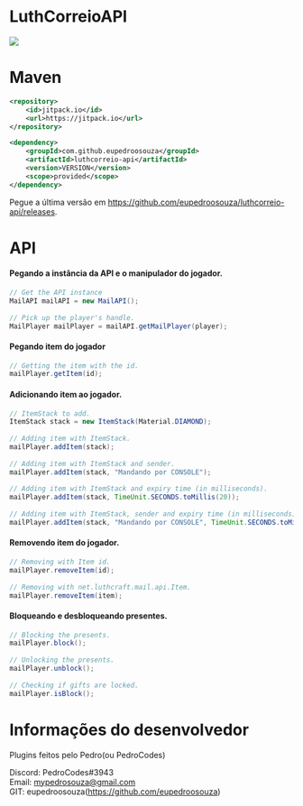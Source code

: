 # LuthCorreioAPI
[![](https://jitpack.io/v/eupedroosouza/luthcorreio-api.svg)](https://jitpack.io/#eupedroosouza/luthcorreio-api)

# Maven
```xml
<repository>
    <id>jitpack.io</id>
    <url>https://jitpack.io</url>
</repository>
```
```xml
<dependency>
    <groupId>com.github.eupedroosouza</groupId>
    <artifactId>luthcorreio-api</artifactId>
    <version>VERSION</version>
    <scope>provided</scope>
</dependency>
```
Pegue a última versão em https://github.com/eupedroosouza/luthcorreio-api/releases.

# API

#### Pegando a instância da API e o manipulador do jogador.
```java
// Get the API instance
MailAPI mailAPI = new MailAPI();
				
// Pick up the player's handle.
MailPlayer mailPlayer = mailAPI.getMailPlayer(player);			
```

#### Pegando item do jogador
```java
// Getting the item with the id.
mailPlayer.getItem(id);
```

#### Adicionando item ao jogador.
```java
// ItemStack to add.
ItemStack stack = new ItemStack(Material.DIAMOND);
				
// Adding item with ItemStack.
mailPlayer.addItem(stack);
				
// Adding item with ItemStack and sender.
mailPlayer.addItem(stack, "Mandando por CONSOLE");
				
// Adding item with ItemStack and expiry time (in milliseconds).
mailPlayer.addItem(stack, TimeUnit.SECONDS.toMillis(20));
				
// Adding item with ItemStack, sender and expiry time (in milliseconds).
mailPlayer.addItem(stack, "Mandando por CONSOLE", TimeUnit.SECONDS.toMillis(20));
```

#### Removendo item do jogador.
```java
// Removing with Item id.
mailPlayer.removeItem(id);
				
// Removing with net.luthcraft.mail.api.Item.
mailPlayer.removeItem(item);
```


#### Bloqueando e desbloqueando presentes.
```java
// Blocking the presents.
mailPlayer.block();
				
// Unlocking the presents.
mailPlayer.unblock();
				
// Checking if gifts are locked.
mailPlayer.isBlock();
```

# Informações do desenvolvedor
Plugins feitos pelo Pedro(ou PedroCodes)

Discord: PedroCodes#3943<br>
Email: mypedrosouza@gmail.com<br>
GIT: eupedroosouza(https://github.com/eupedroosouza)
